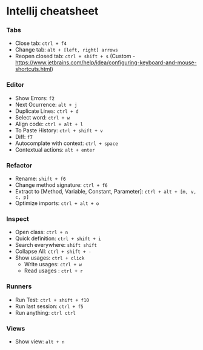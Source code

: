 # Intellij cheatsheet

### Tabs
- Close tab: `ctrl + f4`
- Change tab: `alt + [left, right] arrows`
- Reopen closed tab: `ctrl + shift + s` (Custom - https://www.jetbrains.com/help/idea/configuring-keyboard-and-mouse-shortcuts.html)

### Editor
- Show Errors: `f2`
- Next Ocurrence: `alt + j`
- Duplicate Lines: `ctrl + d`
- Select word: `ctrl + w`
- Align code: `ctrl + alt + l`
- To Paste History: `ctrl + shift + v`
- Diff: `f7`
- Autocomplate with context: `ctrl + space`
- Contextual actions: `alt + enter`


### Refactor
- Rename: `shift + f6`
- Change method signature: `ctrl + f6`
- Extract to [Method, Variable, Constant, Parameter]: `ctrl + alt + [m, v, c, p]`
- Optimize imports: `ctrl + alt + o`

### Inspect
- Open class: `ctrl + n`
- Quick definition: `ctrl + shift + i`
- Search everywhere: `shift shift`
- Collapse All: `ctrl + shift + -`
- Show usages: `ctrl + click`
  - Write usages: `ctrl + w`
  - Read usages : `ctrl + r`

### Runners

- Run Test: `ctrl + shift + f10`
- Run last session: `ctrl + f5`
- Run anything: `ctrl ctrl`

### Views

- Show view: `alt + n`

